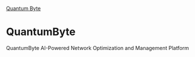 [Quantum Byte](https://quantumbyte-qtbe-10fc39479688.herokuapp.com/)
# QuantumByte
QuantumByte AI-Powered Network Optimization and Management Platform
